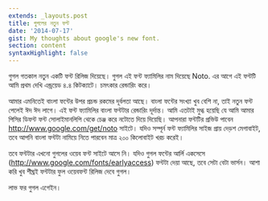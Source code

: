 ```yaml
---
extends: _layouts.post
title: গুগলের নতুন ফন্ট
date: '2014-07-17'
gist: My thoughts about google's new font.
section: content
syntaxHighlight: false
---
```


গুগল গতকাল নতুন একটি ফন্ট রিলিজ দিয়েছে। গুগল এই ফন্ট ফ্যামিলির নাম দিয়েছে Noto. এর আগে এই ফন্টটি আমি প্রথম দেখি এন্ড্রয়েড ৪.৪ কিটক্যাটে। চমৎকার রেন্ডারিং করে।

আমার এমনিতেই বাংলা ফন্টের উপর প্রচন্ড রকমের দূর্বলতা আছে। বাংলা ফন্টের সংখ্যা খুব বেশি না, তাই নতুন ফন্ট পেলেই ঈদ ঈদ লাগে। এই ফন্ট ফ্যামিলির বাংলা ফন্টটার রেন্ডারিং দূর্দান্ত। আমি এতটাই মুগ্ধ হয়েছি যে আমি আমার পিসির ডিফন্ট ফন্ট সোলাইমানলিপি থেকে চেঞ্জ করে নটোতে দিয়ে দিয়েছি। আপনারা ফন্টটির প্রভিউ পাবেন <http://www.google.com/get/noto> সাইটে। যদিও সম্পূর্ন ফন্ট ফ্যামিলির সাইজ প্রায় দেড়শ মেগাবাইট, তবে আপনি বাংলা ফন্টটা নামিয়ে নিতে পারবেন মাত্র ২০০ কিলোবাইট খরচ করেই।

তবে ফন্টটার এখনো গুগলের ওয়েব ফন্ট সাইটে আসে নি। যদিও গুগল ফন্টের আর্লি একসেসে (<http://www.google.com/fonts/earlyaccess>) ফন্টটা দেয়া আছে, তবে সেটা বেটা ভার্সন। আশা করি খুব শীঘ্রই ফন্টটার ফুল ওয়েবফন্ট রিলিজ দেবে গুগল।

লাভ ফর গুগল এগেইন।
